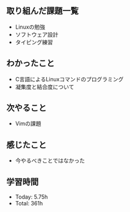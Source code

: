 ## 取り組んだ課題一覧
- Linuxの勉強
- ソフトウェア設計
- タイピング練習
## わかったこと
- C言語によるLinuxコマンドのプログラミング
- 凝集度と結合度について
## 次やること
- Vimの課題
## 感じたこと
- 今やるべきことではなかった
## 学習時間
- Today: 5.75h
- Total: 361h
